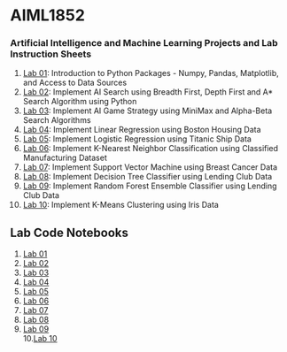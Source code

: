 # AIML1852
### Artificial Intelligence and Machine Learning Projects and Lab Instruction Sheets

1. [Lab 01](https://github.com/kirankumareranki/AIML-2025/blob/main/AIML_A1.pdf): Introduction to Python Packages - Numpy, Pandas, Matplotlib, and Access to Data Sources
2. [Lab 02](https://github.com/kirankumareranki/AIML-2025/blob/main/AIML_A2.pdf): Implement AI Search using Breadth First, Depth First and A* Search Algorithm using Python
3. [Lab 03](https://github.com/kirankumareranki/AIML-2025/blob/main/AIML_A3.pdf): Implement AI Game Strategy using MiniMax and Alpha-Beta Search Algorithms
4. [Lab 04](https://github.com/kirankumareranki/AIML-2025/blob/main/AIML_A4.pdf): Implement Linear Regression using Boston Housing Data
5. [Lab 05](https://github.com/kirankumareranki/AIML-2025/blob/main/AIML_A5.pdf): Implement Logistic Regression using Titanic Ship Data
6. [Lab 06](https://github.com/kirankumareranki/AIML-2025/blob/main/AIML_A6.pdf): Implement K-Nearest Neighbor Classification using Classified Manufacturing Dataset
7. [Lab 07](https://github.com/kirankumareranki/AIML-2025/blob/main/AIML_A7.pdf): Implement Support Vector Machine using Breast Cancer Data
8. [Lab 08](https://github.com/kirankumareranki/AIML-2025/blob/main/AIML_A8.pdf): Implement Decision Tree Classifier using Lending Club Data
9. [Lab 09](https://github.com/kirankumareranki/AIML-2025/blob/main/AIML_A9.pdf): Implement Random Forest Ensemble Classifier using Lending Club Data
10. [Lab 10](https://github.com/kirankumareranki/AIML-2025/blob/main/AIML_A10.pdf): Implement K-Means Clustering using Iris Data


## Lab Code Notebooks

1. [Lab 01](https://github.com/2303a51852/AIML1852/blob/main/Lab01_AIML.ipynb)<br>
2. [Lab 02](https://github.com/2303a51852/AIML1852/blob/main/Lab02_AIML.ipynb)<br>
3. [Lab 03](https://github.com/2303a51852/AIML1852/blob/main/Lab03_AIML.ipynb)<br>
4. [Lab 04](https://github.com/2303a51852/AIML1852/blob/main/Lab04_AIML.ipynb)<br>
5. [Lab 05](https://github.com/2303a51852/AIML1852/blob/main/Lab05_AIML.ipynb)<br>
6. [Lab 06](https://github.com/2303a51852/AIML1852/blob/main/Lab06_AIML.ipynb)<br>
7. [Lab 07](https://github.com/2303a51852/AIML1852/blob/main/Lab07_AIML.ipynb)<br>
8. [Lab 08](https://github.com/2303a51852/AIML1852/blob/main/Lab08_AIML.ipynb)<br>
9. [Lab 09](https://github.com/2303a51852/AIML1852/blob/main/Lab09_AIML.ipynb)<br>
10.[Lab 10](https://github.com/2303a51852/AIML1852/blob/main/Lab10_AIML.ipynb)<br>

